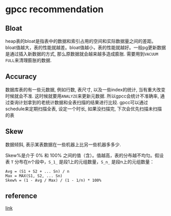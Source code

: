 # gpcc recommendation

## Bloat

heap表的bloat是指表中的数据和索引占用的空间和实际数据量之间的差距。bloat值越大，表的性能就越差。bloat值越小，表的性能就越好。一般pg更新数据是通过插入新数据的方式, 那么原数据就会越来越多造成膨胀. 需要用到`VACUUM FULL`来清理膨胀的数据.

## Accuracy

数据库表的有一些元数据, 例如行数, 表尺寸, 以及一些index的统计, 当有重大改变时候就会不准. 这时候就要用`ANALYZE`来更新元数据. 所以gpcc会统计不准确率, 通过查询计划拿到的老统计数据和全表扫描的结果进行比较. gpcc可以通过schedule来定期扫描全表, 设定一个时长, 如果没扫描完, 下次会优先扫描未扫描的表

## Skew

数据倾斜, 表示某表数据在一些机器上比另一些机器多多少.

Skew%是介于 0% 和 100% 之间的值（含）。值越高，表的分布越不均匀。假设表 `T` 分布在n个段中，`S_1_` 是段1上的元组数量，`S_n_` 是段n上的元组数量：

```
Avg = (S1 + S2 + ... Sn) / n
Max = MAX(S1, S2, ... Sn)
Skew% = (1 - Avg / Max) / (1 - 1/n) * 100%
```

## reference

[link](https://docs.vmware.com/en/VMware-Greenplum-Command-Center/7.1/greenplum-command-center/topics-ui-recommendations.html#bloat)